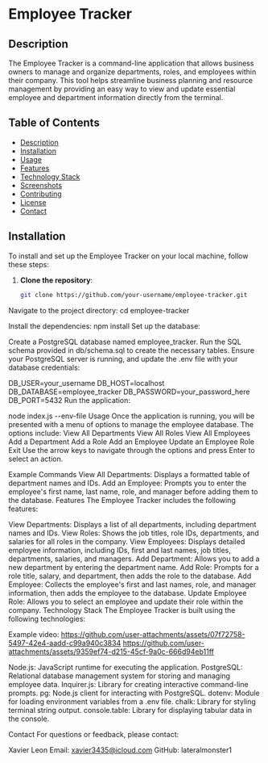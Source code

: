 
# Employee Tracker

## Description

The Employee Tracker is a command-line application that allows business owners to manage and organize departments, roles, and employees within their company. This tool helps streamline business planning and resource management by providing an easy way to view and update essential employee and department information directly from the terminal.

## Table of Contents

- [Description](#description)
- [Installation](#installation)
- [Usage](#usage)
- [Features](#features)
- [Technology Stack](#technology-stack)
- [Screenshots](#screenshots)
- [Contributing](#contributing)
- [License](#license)
- [Contact](#contact)

## Installation

To install and set up the Employee Tracker on your local machine, follow these steps:

1. **Clone the repository**:
   ```bash
   git clone https://github.com/your-username/employee-tracker.git
Navigate to the project directory:
cd employee-tracker

Install the dependencies:
npm install
Set up the database:

Create a PostgreSQL database named employee_tracker.
Run the SQL schema provided in db/schema.sql to create the necessary tables.
Ensure your PostgreSQL server is running, and update the .env file with your database credentials:

DB_USER=your_username
DB_HOST=localhost
DB_DATABASE=employee_tracker
DB_PASSWORD=your_password_here
DB_PORT=5432
Run the application:

node index.js --env-file
Usage
Once the application is running, you will be presented with a menu of options to manage the employee database. The options include:
View All Departments
View All Roles
View All Employees
Add a Department
Add a Role
Add an Employee
Update an Employee Role
Exit
Use the arrow keys to navigate through the options and press Enter to select an action.

Example Commands
View All Departments: Displays a formatted table of department names and IDs.
Add an Employee: Prompts you to enter the employee's first name, last name, role, and manager before adding them to the database.
Features
The Employee Tracker includes the following features:

View Departments: Displays a list of all departments, including department names and IDs.
View Roles: Shows the job titles, role IDs, departments, and salaries for all roles in the company.
View Employees: Displays detailed employee information, including IDs, first and last names, job titles, departments, salaries, and managers.
Add Department: Allows you to add a new department by entering the department name.
Add Role: Prompts for a role title, salary, and department, then adds the role to the database.
Add Employee: Collects the employee's first and last names, role, and manager information, then adds the employee to the database.
Update Employee Role: Allows you to select an employee and update their role within the company.
Technology Stack
The Employee Tracker is built using the following technologies:

Example video:
https://github.com/user-attachments/assets/07f72758-5497-42e4-aadd-c99a940c3834
https://github.com/user-attachments/assets/9359ef74-d215-45cf-9a0c-666d94eb11ff


Node.js: JavaScript runtime for executing the application.
PostgreSQL: Relational database management system for storing and managing employee data.
Inquirer.js: Library for creating interactive command-line prompts.
pg: Node.js client for interacting with PostgreSQL.
dotenv: Module for loading environment variables from a .env file.
chalk: Library for styling terminal string output.
console.table: Library for displaying tabular data in the console.

Contact
For questions or feedback, please contact:

Xavier Leon
Email: xavier3435@icloud.com
GitHub: lateralmonster1
